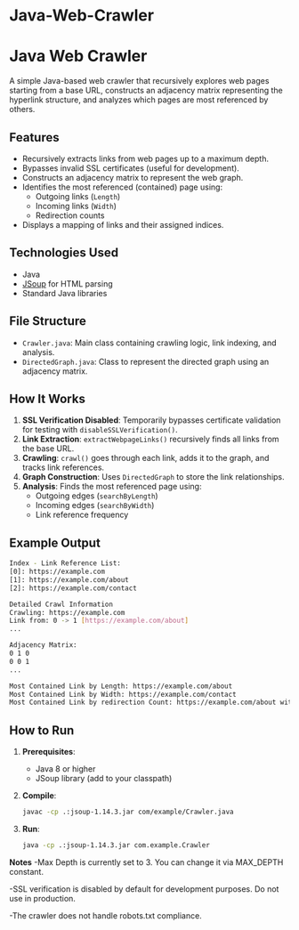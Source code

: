 # Java-Web-Crawler
# Java Web Crawler

A simple Java-based web crawler that recursively explores web pages starting from a base URL, constructs an adjacency matrix representing the hyperlink structure, and analyzes which pages are most referenced by others.

## Features

- Recursively extracts links from web pages up to a maximum depth.
- Bypasses invalid SSL certificates (useful for development).
- Constructs an adjacency matrix to represent the web graph.
- Identifies the most referenced (contained) page using:
  - Outgoing links (`Length`)
  - Incoming links (`Width`)
  - Redirection counts
- Displays a mapping of links and their assigned indices.

## Technologies Used

- Java
- [JSoup](https://jsoup.org/) for HTML parsing
- Standard Java libraries

## File Structure

- `Crawler.java`: Main class containing crawling logic, link indexing, and analysis.
- `DirectedGraph.java`: Class to represent the directed graph using an adjacency matrix.

## How It Works

1. **SSL Verification Disabled**: Temporarily bypasses certificate validation for testing with `disableSSLVerification()`.
2. **Link Extraction**: `extractWebpageLinks()` recursively finds all links from the base URL.
3. **Crawling**: `crawl()` goes through each link, adds it to the graph, and tracks link references.
4. **Graph Construction**: Uses `DirectedGraph` to store the link relationships.
5. **Analysis**: Finds the most referenced page using:
   - Outgoing edges (`searchByLength`)
   - Incoming edges (`searchByWidth`)
   - Link reference frequency

## Example Output
```bash
Index - Link Reference List:
[0]: https://example.com
[1]: https://example.com/about
[2]: https://example.com/contact

Detailed Crawl Information
Crawling: https://example.com
Link from: 0 -> 1 [https://example.com/about]
...

Adjacency Matrix:
0 1 0
0 0 1
...

Most Contained Link by Length: https://example.com/about
Most Contained Link by Width: https://example.com/contact
Most Contained Link by redirection Count: https://example.com/about with 3 occurrences.
```

## How to Run

1. **Prerequisites**:
   - Java 8 or higher
   - JSoup library (add to your classpath)

2. **Compile**:
   ```bash
   javac -cp .:jsoup-1.14.3.jar com/example/Crawler.java

3. **Run**:
   ```bash
   java -cp .:jsoup-1.14.3.jar com.example.Crawler
   
**Notes**
-Max Depth is currently set to 3. You can change it via MAX_DEPTH constant.

-SSL verification is disabled by default for development purposes. Do not use in production.

-The crawler does not handle robots.txt compliance.
